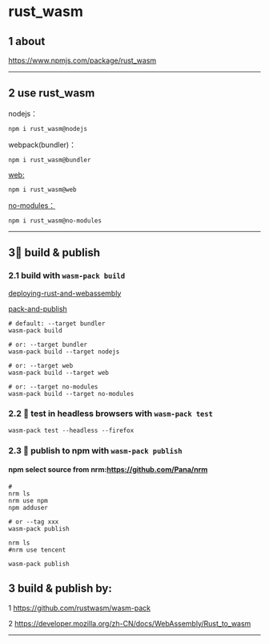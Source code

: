 # rust_wasm
## 1 about 

https://www.npmjs.com/package/rust_wasm

---

## 2 use rust_wasm
nodejs：
```shell
npm i rust_wasm@nodejs
```

webpack(bundler)：
```shell
npm i rust_wasm@bundler
```

[web:](https://rustwasm.github.io/docs/wasm-bindgen/examples/without-a-bundler.html)
```shell
npm i rust_wasm@web
```
[no-modules：](https://rustwasm.github.io/docs/wasm-bindgen/examples/without-a-bundler.html)
```shell
npm i rust_wasm@no-modules
```

---

## 3🚴 build & publish
### 2.1 build with `wasm-pack build`

[deploying-rust-and-webassembly](https://rustwasm.github.io/docs/wasm-bindgen/reference/deployment.html)

[pack-and-publish](https://rustwasm.github.io/wasm-pack/book/commands/pack-and-publish.html)
```
# default: --target bundler
wasm-pack build

# or: --target bundler
wasm-pack build --target nodejs

# or: --target web
wasm-pack build --target web

# or: --target no-modules
wasm-pack build --target no-modules

```

### 2.2 🔬 test in headless browsers with `wasm-pack test`

```
wasm-pack test --headless --firefox
```

### 2.3 🎁 publish to npm with `wasm-pack publish`
#### npm select source from nrm:https://github.com/Pana/nrm
```shell
# 
nrm ls
nrm use npm
npm adduser

# or --tag xxx
wasm-pack publish

nrm ls
#nrm use tencent
```

```
wasm-pack publish
```

## 3 build & publish by:
1 https://github.com/rustwasm/wasm-pack

2 https://developer.mozilla.org/zh-CN/docs/WebAssembly/Rust_to_wasm

---
